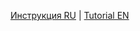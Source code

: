 [Инструкция RU](<JBD - Ninebot integration device RU.md>) | [Tutorial EN](<JBD - Ninebot integration device EN.md>)
